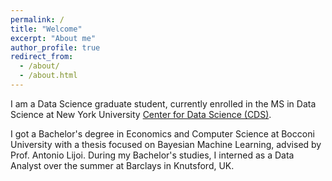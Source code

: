 ```yaml
---
permalink: /
title: "Welcome"
excerpt: "About me"
author_profile: true
redirect_from: 
  - /about/
  - /about.html
---
```


I am a Data Science graduate student, currently enrolled in the MS in Data Science at New York University [Center for Data Science (CDS)](https://cds.nyu.edu).

I got a Bachelor's degree in Economics and Computer Science at Bocconi University with a thesis focused on Bayesian Machine Learning, advised by Prof. Antonio Lijoi. During my Bachelor's studies, I interned as a Data Analyst over the summer at Barclays in Knutsford, UK.

<!---
This summer I started contributing on research projects focused on Deep Learning at the [Agile Robotics and Perception Lab (ARPL)](https://wp.nyu.edu/arpl/) at NYU.
-->